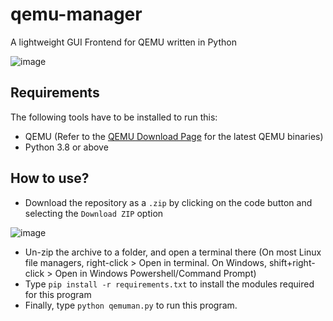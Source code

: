 # qemu-manager
A lightweight GUI Frontend for QEMU written in Python

![image](https://user-images.githubusercontent.com/52355164/151694029-24e0ca80-a866-4986-b0f5-fe8cc98fb71f.png)

## Requirements
The following tools have to be installed to run this:
- QEMU (Refer to the [QEMU Download Page](https://www.qemu.org/download/) for the latest QEMU binaries)
- Python 3.8 or above

## How to use?
- Download the repository as a `.zip` by clicking on the code button and selecting the `Download ZIP` option

![image](https://user-images.githubusercontent.com/52355164/151688379-ae850cce-c244-48bc-b287-5824a572c63c.png)
- Un-zip the archive to a folder, and open a terminal there (On most Linux file managers, right-click > Open in terminal. On Windows, shift+right-click > Open in Windows Powershell/Command Prompt)
- Type `pip install -r requirements.txt` to install the modules required for this program
- Finally, type `python qemuman.py` to run this program.
